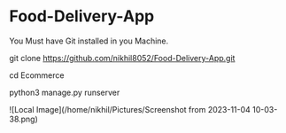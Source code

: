 # Food-Delivery-App


You Must have Git installed in you Machine.

git clone https://github.com/nikhil8052/Food-Delivery-App.git

cd Ecommerce 

python3 manage.py runserver

![Local Image](/home/nikhil/Pictures/Screenshot from 2023-11-04 10-03-38.png)

